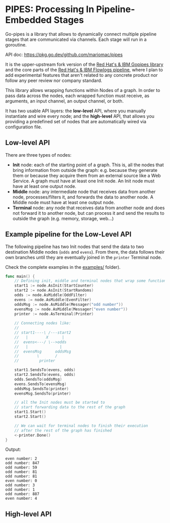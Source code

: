 # PIPES: Processing In Pipeline-Embedded Stages

Go-pipes is a library that allows to dynamically connect multiple pipeline
stages that are communicated via channels. Each stage will run in a goroutine.

API doc: https://pkg.go.dev/github.com/mariomac/pipes

It is the upper-upstream fork version of the [Red Hat's & IBM Gopipes library](https://pkg.go.dev/github.com/netobserv/gopipes)
and the core parts of the [Red Hat's & IBM Flowlogs pipeline](https://github.com/netobserv/flowlogs-pipeline),
where I plan to add experimental features that aren't related to any concrete product nor follow
any peer review nor company standard.

This library allows wrapping functions within Nodes of a graph. In order to pass data across
the nodes, each wrapped function must receive, as arguments, an input channel, an output channel,
or both.

It has two usable API layers: the **low-level** API, where you manually instantiate and wire every
node; and the **high-level** API, that allows you providing a predefined set of nodes that are
automatically wired via configuration file.

## Low-level API

There are three types of nodes:

* **Init** node: each of the starting point of a graph. This is, all the nodes that bring information
  from outside the graph: e.g. because they generate them or because they acquire them from an
  external source like a Web Service. A graph must have at least one Init node. An Init node must 
  have at least one output node.
* **Middle** node: any intermediate node that receives data from another node, processes/filters it,
  and forwards the data to another node. A Middle node must have at least one output node.
* **Terminal** node: any node that receives data from another node and does not forward it to
  another node, but can process it and send the results to outside the graph
  (e.g. memory, storage, web...)

## Example pipeline for the Low-Level API

The following pipeline has two Init nodes that send the data to two destination Middle
nodes (`odds` and `evens`). From there, the data follows their own branches until they
are eventually joined in the `printer` Terminal node.

Check the complete examples in the [examples/](./examples) folder).

```go
func main() {
	// Defining init, middle and terminal nodes that wrap some functions
	start1 := node.AsInit(StartCounter)
	start2 := node.AsInit(StartRandoms)
	odds := node.AsMiddle(OddFilter)
	evens := node.AsMiddle(EvenFilter)
	oddsMsg := node.AsMiddle(Messager("odd number"))
	evensMsg := node.AsMiddle(Messager("even number"))
	printer := node.AsTerminal(Printer)
	
	// Connecting nodes like:
	//
    // start1----\ /---start2
    //   |        X      |
    //  evens<---/ \-->odds
    //   |              |
    //  evensMsg      oddsMsg
    //        \       /
    //         printer

	start1.SendsTo(evens, odds)
	start2.SendsTo(evens, odds)
	odds.SendsTo(oddsMsg)
	evens.SendsTo(evensMsg)
	oddsMsg.SendsTo(printer)
	evensMsg.SendsTo(printer)

	// all the Init nodes must be started to
	// start forwarding data to the rest of the graph
	start1.Start()
	start2.Start()

    // We can wait for terminal nodes to finish their execution
    // after the rest of the graph has finished
    <-printer.Done()
}
```

Output:

```
even number: 2
odd number: 847
odd number: 59
odd number: 81
odd number: 81
even number: 0
odd number: 3
odd number: 1
odd number: 887
even number: 4
```

## High-level API